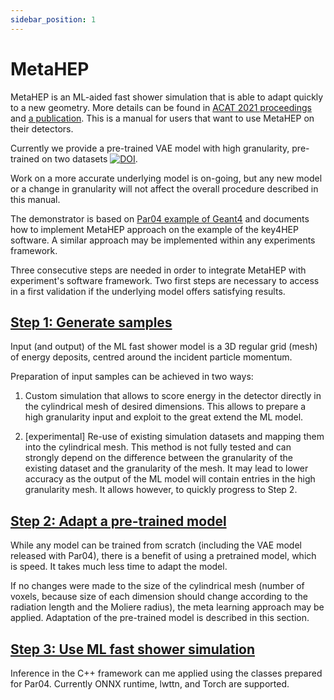```yaml
---
sidebar_position: 1
---
```


# MetaHEP

MetaHEP is an ML-aided fast shower simulation that is able to adapt quickly to a new geometry. More details can be found in [ACAT 2021 proceedings](TODO:add) and [a publication](TODO:add). This is a manual for users that want to use MetaHEP on their detectors.

Currently we provide a pre-trained VAE model with high granularity, pre-trained on two datasets [![DOI](https://zenodo.org/badge/DOI/10.5281/zenodo.6082201.svg)](https://doi.org/10.5281/zenodo.6082201).

Work on a more accurate underlying model is on-going, but any new model or a change in granularity will not affect the overall procedure described in this manual.

The demonstrator is based on [Par04 example of Geant4](https://gitlab.cern.ch/geant4/geant4/-564/tree/master/examples/extended/parameterisations/Par04) and documents how to implement MetaHEP approach on the example of the key4HEP software. A similar approach may be implemented within any experiments framework.

Three consecutive steps are needed in order to integrate MetaHEP with experiment's software framework. Two first steps are necessary to access in a first validation if the underlying model offers satisfying results.

## [Step 1: Generate samples](Step01_generate)

Input (and output) of the ML fast shower model is a 3D regular grid (mesh) of energy deposits, centred around the incident particle momentum.

Preparation of input samples can be achieved in two ways:

1) Custom simulation that allows to score energy in the detector directly in the cylindrical mesh of desired dimensions. This allows to prepare a high granularity input and exploit to the great extend the ML model.

2) [experimental] Re-use of existing simulation datasets and mapping them into the cylindrical mesh. This method is not fully tested and can strongly depend on the difference between the granularity of the existing dataset and the granularity of the mesh. It may lead to lower accuracy as the output of the ML model will contain entries in the high granularity mesh. It allows however, to quickly progress to Step 2.

## [Step 2: Adapt a pre-trained model](Step02_adapt)

While any model can be trained from scratch (including the VAE model released with Par04), there is a benefit of using a pretrained model, which is speed. It takes much less time to adapt the model.

If no changes were made to the size of the cylindrical mesh (number of voxels, because size of each dimension should change according to the radiation length and the Moliere radius), the meta learning approach may be applied. Adaptation of the pre-trained model is described in this section.

## [Step 3: Use ML fast shower simulation](Step03_use)

Inference in the C++ framework can me applied using the classes prepared for Par04. Currently ONNX runtime, lwttn, and Torch are supported.